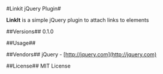 #Linkit jQuery Plugin#

**LinkIt** is a simple jQuery plugin to attach links to elements

##Versions##
0.1.0

##Usage##

##Vendors##
jQuery - [http://jquery.com](http://jquery.com)

##License##
MIT License